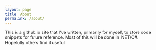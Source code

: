 ```yaml
---
layout: page
title: About
permalink: /about/
---
```


This is a github.io site that I've written, primarily for myself, to store code snippets for future reference.  Most of this will be done in .NET/C#.  Hopefully others find it useful